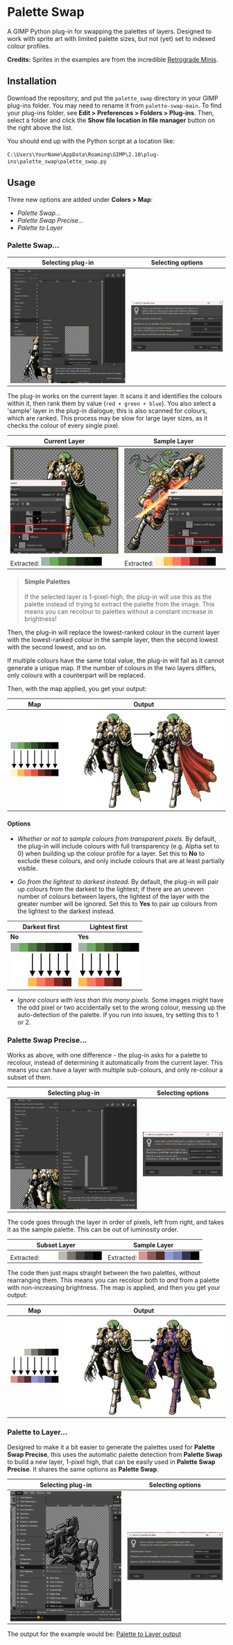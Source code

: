 # Palette Swap

A GIMP Python plug-in for swapping the palettes of layers. Designed to work with sprite art with limited palette sizes, but not (yet) set to indexed colour profiles.

**Credits:** Sprites in the examples are from the incredible [Retrograde Minis](https://www.retrogrademinis.com/).


## Installation

Download the repository, and put the `palette_swap` directory in your GIMP plug-ins folder. You may need to rename it from `palette-swap-main`.
To find your plug-ins folder, see **Edit > Preferences > Folders > Plug-ins**. 
Then, select a folder and click the **Show file location in file manager** button on the right above the list.

You should end up with the Python script at a location like:
```
C:\Users\YourName\AppData\Roaming\GIMP\2.10\plug-ins\palette_swap\palette_swap.py
```

## Usage

Three new options are added under **Colors > Map**:
* *Palette Swap...*
* *Palette Swap Precise...*
* *Palette to Layer*

### Palette Swap...

| Selecting plug-in | Selecting options |
| --- | --- |
| ![Selecting Palette Swap...](img/palette-swap-dropdown.png) | ![Selecting options](img/palette-swap-menu.png) |

The plug-in works on the current layer. It scans it and identifies the colours within it, then rank them by value (`red + green + blue`). You also select a 'sample' layer in the plug-in dialogue; this is also scanned for colours, which are ranked. This process may be slow for large layer sizes, as it checks the colour of every single pixel.

| Current Layer | Sample Layer |
| --- | --- |
| ![Current layer](img/layer-green.png) | ![Sample layer](img/layer-orange.png) |
| Extracted: ![Palette mapping of current layer](img/palette-green.png) | Extracted: ![Palette mapping of sample layer](img/palette-orange.png) |

> #### Simple Palettes
> If the selected layer is 1-pixel-high, the plug-in will use this as the palette
> instead of trying to extract the palette from the image. This means you can recolour
> to palettes without a constant increase in brightness!

Then, the plug-in will replace the lowest-ranked colour in the current layer with the lowest-ranked colour in the sample layer, then the second lowest with the second lowest, and so on.

If multiple colours have the same total value, the plug-in will fail as it cannot generate a unique map. If the number of colours in the two layers differs, only colours with a counterpart will be replaced. 

Then, with the map applied, you get your output:

| Map | Output |
| --- | --- |
| ![Palette mapping](img/palette-arrows.png) | ![Palette swapped](img/palette-swapped.png) |

#### Options

* *Whether or not to sample colours from transparent pixels.*
By default, the plug-in will include colours with full transparency (e.g. Alpha set to 0) when building up the colour profile for a layer. Set this to **No** to exclude these colours, and only include colours that are at least partially visible.

* *Go from the lightest to darkest instead.*
By default, the plug-in will pair up colours from the darkest to the lightest; if there are an uneven number of colours between layers, the lightest of the layer with the greater number will be ignored. Set this to **Yes** to pair up colours from the lightest to the darkest instead.

| Darkest first | Lightest first |
| --- | --- |
| **No** | **Yes** |
| ![Default mapping](img/palette-darktolight-arrows.png) | ![Lightest first](img/palette-lighttodark-arrows.png) |

* *Ignore colours with less than this many pixels.*
Some images might have the odd pixel or two accidentally set to the wrong colour, messing up the auto-detection of the palette. If you run into issues, try setting this to 1 or 2.


### Palette Swap Precise...

Works as above, with one difference - the plug-in asks for a palette to recolour, 
instead of determining it automatically from the current layer. This means you can have a layer with multiple sub-colours, and only re-colour a subset of them.

| Selecting plug-in | Selecting options |
| --- | --- |
| ![Selecting Palette Swap Precise...](img/palette-swap-dropdown-2.png) | ![Selecting subset options](img/palette-swap-menu-2.png) |

The code goes through the layer in order of pixels, left from right, and takes it as the sample palette. This can be out of luminosity order.

| Subset Layer | Sample Layer | 
| --- | --- |
| Extracted: ![Subset layer](img/palette-silver.png) | Extracted: ![Sample layer](img/palette-redblue.png) |

The code then just maps straight between the two palettes, without rearranging them. This means you can recolour both to *and* from a palette with non-increasing brightness. The map is applied, and then you get your output:

| Map | Output |
| --- | --- |
| ![Palette mapping](img/palette-arrows-2.png) | ![Palette swapped](img/palette-swapped-2.png) |


### Palette to Layer...

Designed to make it a bit easier to generate the palettes used for **Palette Swap Precise**, this uses the automatic palette detection from **Palette Swap** to build a new layer, 1-pixel high, that can be easily used in **Palette Swap Precise**. It shares the same options as **Palette Swap**. 

| Selecting plug-in | Selecting options |
| --- | --- |
| ![Selecting Palette to Layer...](img/palette-to-layer.png) | ![Selecting options](img/palette-to-layer-2.png) |

The output for the example would be:
[Palette to Layer output](palette-to-layer-3.png)

